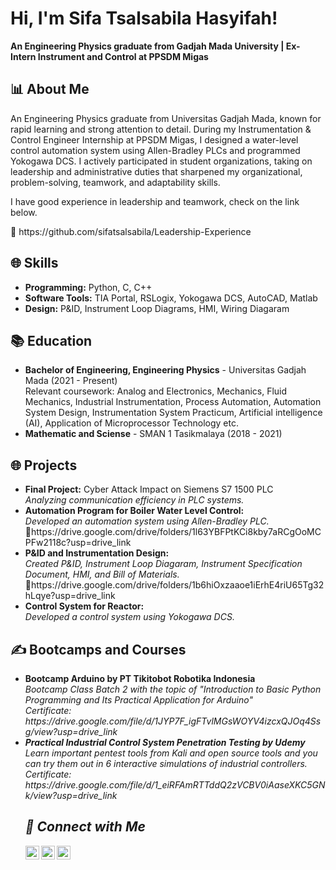 <h1>Hi, I'm Sifa Tsalsabila Hasyifah!</h1>
<p><strong>An Engineering Physics graduate from Gadjah Mada University | Ex-Intern Instrument and Control at PPSDM Migas</strong></p>

<h2>📊 About Me</h2>
<p>An Engineering Physics graduate from Universitas Gadjah Mada, known for rapid learning and strong attention to detail. During my Instrumentation & Control Engineer Internship at PPSDM Migas, I designed a water-level control automation system using Allen-Bradley PLCs and programmed Yokogawa DCS. I actively participated in student organizations, taking on leadership and administrative duties that sharpened my organizational, problem-solving, teamwork, and adaptability skills.</p>

</p> I have good experience in leadership and teamwork, check on the link below. </p> 🔗 https://github.com/sifatsalsabila/Leadership-Experience

<h2>🌐 Skills</h2>
<ul>
  <li><strong>Programming:</strong> Python, C, C++</li>
  <li><strong>Software Tools:</strong> TIA Portal, RSLogix, Yokogawa DCS, AutoCAD, Matlab</li>
  <li><strong>Design:</strong> P&ID, Instrument Loop Diagrams, HMI, Wiring Diagaram</li>
</ul>

<h2>📚 Education</h2>
<ul>
  <li><strong>Bachelor of Engineering, Engineering Physics</strong> - Universitas Gadjah Mada (2021 - Present)<br/>
      Relevant coursework:  Analog and Electronics, Mechanics, Fluid Mechanics, Industrial Instrumentation, Process Automation, Automation System Design, Instrumentation System Practicum, Artificial intelligence (AI), Application of Microprocessor Technology etc.
  </li>
  <li><strong>Mathematic and Sciense</strong> - SMAN 1 Tasikmalaya (2018 - 2021)<br/>
  </li>
</ul>

<h2>🌐 Projects</h2>
<ul>
  <li><strong>Final Project:</strong> Cyber Attack Impact on Siemens S7 1500 PLC<br/>
      <em>Analyzing communication efficiency in PLC systems.</em>
  </li>
  <li><strong>Automation Program for Boiler Water Level Control:</strong><br/>
      <em>Developed an automation system using Allen-Bradley PLC.</em> <br/> 🔗https://drive.google.com/drive/folders/1l63YBFPtKCi8kby7aRCgOoMCPFw2118c?usp=drive_link
  </li>
  <li><strong>P&ID and Instrumentation Design:</strong><br/>
      <em>Created P&ID, Instrument Loop Diagaram, Instrument Specification Document, HMI, and Bill of Materials.</em> <br/> 🔗https://drive.google.com/drive/folders/1b6hiOxzaaoe1iErhE4riU65Tg32hLqye?usp=drive_link
  </li>
  <li><strong>Control System for Reactor:</strong><br/>
    <em>Developed a control system using Yokogawa DCS.</em>
  </li>
</ul>

<h2>✍ Bootcamps and Courses </h2>
<ul>
  <li><strong>Bootcamp Arduino by PT Tikitobot Robotika Indonesia</strong><br/>
      <em> Bootcamp Class Batch 2 with the topic of "Introduction to Basic Python Programming and Its Practical Application for Arduino" <br/> Certificate: https://drive.google.com/file/d/1JYP7F_igFTvlMGsWOYV4izcxQJOq4Ssg/view?usp=drive_link
        
  </li>
  <li><strong>Practical Industrial Control System Penetration Testing by Udemy</strong><br/>
      <em>Learn important pentest tools from Kali and open source tools and you can try them out in 6 interactive simulations of industrial controllers.</em> <br/> Certificate: https://drive.google.com/file/d/1_eiRFAmRTTddQ2zVCBV0iAaseXKC5GNk/view?usp=drive_link
  </li>
  
<h2>📢 Connect with Me</h2>
<p>
  <a href="https://mail.google.com/mail/?view=cm&fs=1&to=sifa.tsalsabila.hasyifah@mail.ugm.ac.id" target="_blank">
    <img align="left" alt="SifaTsalsabila | Gmail" width="22px" src="https://cdn.jsdelivr.net/npm/simple-icons@v3/icons/gmail.svg" />
  </a>
  <a href="https://linkedin.com/in/sifa-tsalsabila-hasyifah" target="_blank">
    <img align="left" alt="SifaTsalsabila | LinkedIn" width="22px" src="https://cdn.jsdelivr.net/npm/simple-icons@v3/icons/linkedin.svg" />
  </a>
  <a href="https://github.com/sifatsalsabila" target="_blank">
    <img align="left" alt="SifaTsalsabila | GitHub" width="22px" src="https://cdn.jsdelivr.net/npm/simple-icons@v3/icons/github.svg" />
  </a>
</p>
<br />

